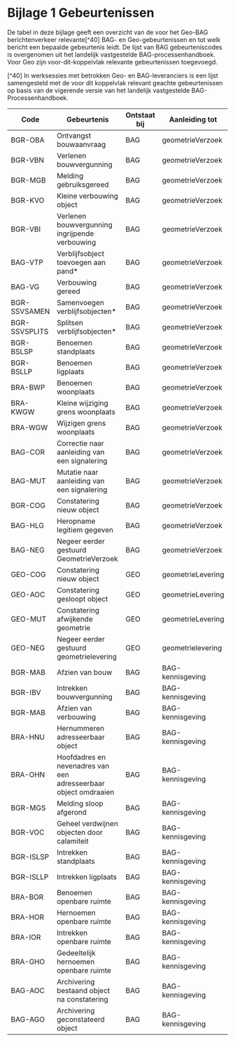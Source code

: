 # Bijlage 1 Gebeurtenissen 
De tabel in deze bijlage geeft een overzicht van de voor het Geo-BAG berichtenverkeer relevante[^40] BAG- en Geo-gebeurtenissen en tot welk bericht een bepaalde gebeurtenis leidt. De lijst van BAG gebeurteniscodes is overgenomen uit het landelijk vastgestelde BAG-processenhandboek. Voor Geo zijn voor-dit-koppelvlak relevante gebeurtenissen toegevoegd. 

[^40] In werksessies met betrokken Geo- en BAG-leveranciers is een lijst samengesteld met de voor dit koppelvlak relevant 
geachte gebeurtenissen op basis van de vigerende versie van het landelijk vastgestelde BAG-Processenhandboek. 

| **Code** | **Gebeurtenis** | **Ontstaat bij** | **Aanleiding tot** |
| --- | --- | --- | --- |
| BGR-OBA | Ontvangst bouwaanvraag | BAG | geometrieVerzoek |
| BGR-VBN | Verlenen bouwvergunning | BAG | geometrieVerzoek |
| BGR-MGB | Melding gebruiksgereed | BAG | geometrieVerzoek |
| BGR-KVO | Kleine verbouwing object | BAG | geometrieVerzoek |
| BGR-VBI | Verlenen bouwvergunning ingrijpende verbouwing | BAG | geometrieVerzoek |
| BAG-VTP | Verblijfsobject toevoegen aan pand\* | BAG | geometrieVerzoek |
| BAG-VG | Verbouwing gereed | BAG | geometrieVerzoek |
| BGR-SSVSAMEN | Samenvoegen verblijfsobjecten\* | BAG | geometrieVerzoek |
| BGR-SSVSPLITS | Splitsen verblijfsobjecten\* | BAG | geometrieVerzoek |
| BGR-BSLSP | Benoemen standplaats | BAG | geometrieVerzoek |
| BGR-BSLLP | Benoemen ligplaats | BAG | geometrieVerzoek |
| BRA-BWP | Benoemen woonplaats | BAG | geometrieVerzoek |
| BRA-KWGW | Kleine wijziging grens woonplaats | BAG | geometrieVerzoek |
| BRA-WGW | Wijzigen grens woonplaats | BAG | geometrieVerzoek |
| BAG-COR | Correctie naar aanleiding van een signalering | BAG | geometrieVerzoek |
| BAG-MUT | Mutatie naar aanleiding van een signalering | BAG | geometrieVerzoek |
| BGR-COG | Constatering nieuw object | BAG | geometrieVerzoek |
| BAG-HLG | Heropname legitiem gegeven | BAG | geometrieVerzoek |
| BAG-NEG | Negeer eerder gestuurd GeometrieVerzoek | BAG | geometrieVerzoek |
| GEO-COG | Constatering nieuw object | GEO | geometrieLevering |
| GEO-AOC | Constatering gesloopt object | GEO | geometrieLevering |
| GEO-MUT | Constatering afwijkende geometrie | GEO | geometrieLevering |
| GEO-NEG | Negeer eerder gestuurd geometrielevering | GEO | geometrielevering |
| BGR-MAB | Afzien van bouw | BAG | BAG-kennisgeving |
| BGR-IBV | Intrekken bouwvergunning | BAG | BAG-kennisgeving |
| BGR-MAB | Afzien van verbouwing | BAG | BAG-kennisgeving |
| BRA-HNU | Hernummeren adresseerbaar object | BAG | BAG-kennisgeving |
| BRA-OHN | Hoofdadres en nevenadres van een adresseerbaar object omdraaien | BAG | BAG-kennisgeving |
| BGR-MGS | Melding sloop afgerond | BAG | BAG-kennisgeving |
| BGR-VOC | Geheel verdwijnen objecten door calamiteit | BAG | BAG-kennisgeving |
| BGR-ISLSP | Intrekken standplaats | BAG | BAG-kennisgeving |
| BGR-ISLLP | Intrekken ligplaats | BAG | BAG-kennisgeving |
| BRA-BOR | Benoemen openbare ruimte | BAG | BAG-kennisgeving |
| BRA-HOR | Hernoemen openbare ruimte | BAG | BAG-kennisgeving |
| BRA-IOR | Intrekken openbare ruimte | BAG | BAG-kennisgeving |
| BRA-GHO | Gedeeltelijk hernoemen openbare ruimte | BAG | BAG-kennisgeving |
| BAG-AOC | Archivering bestaand object na constatering | BAG | BAG-kennisgeving |
| BAG-AGO | Archivering geconstateerd object | BAG | BAG-kennisgeving |



